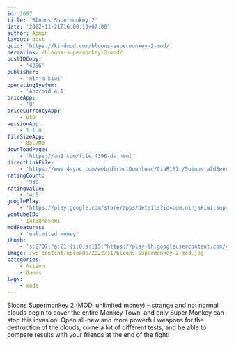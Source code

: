 ```yaml
---
id: 2697
title: 'Bloons Supermonkey 2'
date: '2022-11-21T16:00:10+07:00'
author: Admin
layout: post
guid: 'https://kindmod.com/bloons-supermonkey-2-mod/'
permalink: /bloons-supermonkey-2-mod/
postIDCopy:
    - '4396'
publisher:
    - 'ninja kiwi'
operatingSystem:
    - 'Android 4.1'
priceApp:
    - '0'
priceCurrencyApp:
    - USD
versionApp:
    - 1.1.0
fileSizeApp:
    - 85.7Mb
downloadPage:
    - 'https://an1.com/file_4396-dw.html'
directLinkFile:
    - 'https://www.4sync.com/web/directDownload/CiaR1S7r/5oinus.a7d3eec3d7d8121c991b6b959a9dc5d3'
ratingCount:
    - '930'
ratingValue:
    - '4.5'
googlePlay:
    - 'https://play.google.com/store/apps/details?id=com.ninjakiwi.supermonkey'
youtubeID:
    - I4t8Und5nWI
modFeatures:
    - 'unlimited money'
thumb:
    - 's:2707:"a:21:{i:0;s:115:"https://play-lh.googleusercontent.com/ymlzETLwjwg0sGJs0hkCNhnwQK6JGmlyTCJOs2sgwZOuH6f5TDPOB7b1rRyR22Om9Z8=w526-h296";i:1;s:115:"https://play-lh.googleusercontent.com/61YPPVeIPrFfe94ePvNAJUBeG5_2pYsIZbw7Swdhs0-maJjXDi4XutQ8LxYaUq0g6_Q=w526-h296";i:2;s:115:"https://play-lh.googleusercontent.com/i7YckOsd7GOG1R738s1PDfpxpECPkO84byhL0yXxQ_8VMPB_RcV7WI09FCyD8byLKkA=w526-h296";i:3;s:115:"https://play-lh.googleusercontent.com/WoTpe9l1700h1ButFxqB_tNaJIJLWc9gWLNr5UoetVbfF5Oaw6e9dVpteULKxVaaG0g=w526-h296";i:4;s:116:"https://play-lh.googleusercontent.com/wAJfBGXGle-oqqev82XOHTELwQGSUibvMmyPeMbb7oxdESEvOLClM1cqzEe6pJXYbeiw=w526-h296";i:5;s:115:"https://play-lh.googleusercontent.com/HzGN-zypukEClPu7JMxhRAxdbHcZiEG_S37ae1EBDkAb4T_oO2GZeOheeDADyeG9Gkk=w526-h296";i:6;s:115:"https://play-lh.googleusercontent.com/UOFp6UZgxHVeqBvdi76XKUYO8taug8h7mC_SmoEwdKs4q-mxTBkbw7jqAKLiXRBh4zc=w526-h296";i:7;s:115:"https://play-lh.googleusercontent.com/cmyPLvkdfgLCHxyxQoG5I1t8kCUk4bRqhfupVgFRJqrkEF15mDTVQYgT1qSB8uLwa5k=w526-h296";i:8;s:114:"https://play-lh.googleusercontent.com/GCMOGBRjR1ZIxQ4XxakQFO84uDNrhOCI7rJ_x22gM-UKAxtpuMmUWT_WPuYySW3I6Q=w526-h296";i:9;s:114:"https://play-lh.googleusercontent.com/CLZAnTlxo24WmwDVC34c5XNN0iGoappiTRbY6HSYimOegydyrVMbX1tA92woNDiyWg=w526-h296";i:10;s:116:"https://play-lh.googleusercontent.com/z1k-rhr7kMffmO4hENnb-cuIAg_dDB-NJxp5At2n5HUwZSTxf3XY-j_FQWGNNSQxyJbK=w526-h296";i:11;s:115:"https://play-lh.googleusercontent.com/i-MoRDYqoMfTeK1k-rw6vmszx45dYoe_bhio1Rttvtvzk0xTjJJ7XMLwElgj6VwgrRc=w526-h296";i:12;s:115:"https://play-lh.googleusercontent.com/4jRMSqDiWGpiLW6L9hwkc0R3j0mEuq-gm8Bk1DtkiZh5vt8oQnyyCM5nepQ-ZcQk_Qs=w526-h296";i:13;s:116:"https://play-lh.googleusercontent.com/XPDqLBAkk_t5lw8CPDdpsHaFPqi8bouTZc8yeDylMFQ-2l0ZGagtkAwVVxmS6g4c9IVt=w526-h296";i:14;s:114:"https://play-lh.googleusercontent.com/FWthzrHynlEPQ5qBblQC9Y639sZPlwKhJhp9UkPrjsQnO55mUPbVLXUHxoTi7rHPWg=w526-h296";i:15;s:115:"https://play-lh.googleusercontent.com/f4pv8ZrE52oQ7SeoiWZaPOlFftKs_j8Iq3tj0wH8I-TW7K9js9K4Z1EYw4spFfXlCY0=w526-h296";i:16;s:115:"https://play-lh.googleusercontent.com/sb_7pBR-2s_fOjMf1WtXKqg0GVUw_yGupSgz7z9gr67SLL0EC93466l60wAq8E92jd0=w526-h296";i:17;s:115:"https://play-lh.googleusercontent.com/ejQ1WYZGsNE3DeLkysadjEsXWotzky-kqAzoBx_ck-C_Dp0QmDDwTJ1DQJ292v5hwAI=w526-h296";i:18;s:115:"https://play-lh.googleusercontent.com/lZGsa832TWWGgeYh891QlzGwWiR-IhjhCyAYIfxbX9BVMX8mP8BpqjYRI2g7fYTFhfY=w526-h296";i:19;s:116:"https://play-lh.googleusercontent.com/0ohphV3t5LbIECsAPN7ZlaRGMnlEoGDlmPLPqJtGAhPsE3W6VAoUoN51_KVftpnDl_Ov=w526-h296";i:20;s:115:"https://play-lh.googleusercontent.com/1QnApWU_13R9pu7GQNHW8KM4YAPFzTA7hdB2WA5RpLo8VjLtbDvWro90-ri2hO0K6Gc=w526-h296";}";'
image: /wp-content/uploads/2022/11/bloons-supermonkey-2-mod.jpg
categories:
    - Action
    - Games
tags:
    - mods
---
```


Bloons Supermonkey 2 (MOD, unlimited money) – strange and not normal clouds begin to cover the entire Monkey Town, and only Super Monkey can stop this invasion. Open all-new and more powerful weapons for the destruction of the clouds, come a lot of different tests, and be able to compare results with your friends at the end of the fight!